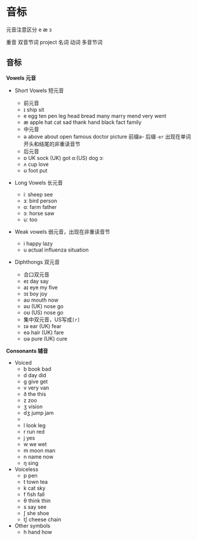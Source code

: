 
# 音标


元音注意区分 e æ з

重音
双音节词
project
名词
动词
多音节词


## 音标


**Vowels 元音**

+ Short Vowels 短元音
    + 前元音
    + ɪ   ship sit
    + e   egg ten pen leg head bread many marry mend very went
    + æ  apple hat cat sad thank hand black fact family
    + 中元音
    + ə   above about open famous doctor picture 前缀a- 后缀`-er` 出现在单词开头和结尾的非重读音节
    + 后元音
    + ɒ   UK sock (UK) got  ɑː(US) dog ɔː 
    + ʌ   cup love
    + ʊ   foot put
+ Long Vowels 长元音
    + iː  sheep see
    + ɜː  bird person
    + ɑː  farm father
    + ɔː  horse saw
    + uː  too
+ Weak vowels 弱元音，出现在非重读音节
    + i  happy lazy
    + u  actual influenza situation

+ Diphthongs 双元音
    + 合口双元音
    + eɪ  day say
    + aɪ  eye my five
    + ɔɪ  boy joy
    + aʊ  mouth now
    + əʊ (UK) nose go
    + oʊ (US) nose go
    + 集中双元音，US写成`[r]`
    + ɪə  ear (UK) fear
    + eə  hair (UK) fare
    + ʊə  pure (UK) cure

**Consonants 辅音**

+ Voiced
    + b   book bad
    + d   day did
    + ɡ   give get
    + v   very van
    + ð   the this
    + z   zoo
    + ʒ   vision
    + dʒ  jump jam
    + ​
    + l   look leg
    + r   run red
    + j   yes
    + w   we wet
    + m   moon man
    + n   name now
    + ŋ   sing
+ Voiceless
    + p   pen
    + t   town tea
    + k   cat sky
    + f   fish fall
    + θ   think thin
    + s   say see
    + ʃ   she shoe
    + tʃ  cheese chain
+ Other symbols
    + h  hand how



